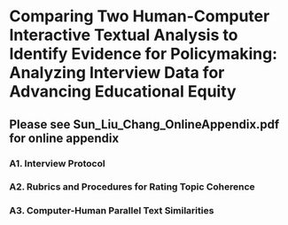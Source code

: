 # Comparing Two Human-Computer Interactive Textual Analysis to Identify Evidence for Policymaking: Analyzing Interview Data for Advancing Educational Equity

## Please see Sun_Liu_Chang_OnlineAppendix.pdf for online appendix

### A1. Interview Protocol 
### A2. Rubrics and Procedures for Rating Topic Coherence
### A3. Computer-Human Parallel Text Similarities
